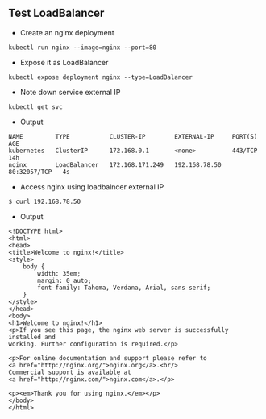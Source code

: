 ## Test LoadBalancer

- Create an nginx deployment
```
kubectl run nginx --image=nginx --port=80
```
- Expose it as LoadBalancer

```
kubectl expose deployment nginx --type=LoadBalancer
```
- Note down service external IP 
```
kubectl get svc
```
- Output 
```
NAME         TYPE           CLUSTER-IP        EXTERNAL-IP     PORT(S)        AGE
kubernetes   ClusterIP      172.168.0.1       <none>          443/TCP        14h
nginx        LoadBalancer   172.168.171.249   192.168.78.50   80:32057/TCP   4s
```
- Access nginx using loadbalncer external IP 
```
$ curl 192.168.78.50
```
- Output 
```
<!DOCTYPE html>
<html>
<head>
<title>Welcome to nginx!</title>
<style>
    body {
        width: 35em;
        margin: 0 auto;
        font-family: Tahoma, Verdana, Arial, sans-serif;
    }
</style>
</head>
<body>
<h1>Welcome to nginx!</h1>
<p>If you see this page, the nginx web server is successfully installed and
working. Further configuration is required.</p>

<p>For online documentation and support please refer to
<a href="http://nginx.org/">nginx.org</a>.<br/>
Commercial support is available at
<a href="http://nginx.com/">nginx.com</a>.</p>

<p><em>Thank you for using nginx.</em></p>
</body>
</html>
```
